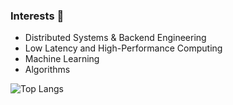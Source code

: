 <h3>Interests 🔎</h3>

- Distributed Systems & Backend Engineering 
- Low Latency and High-Performance Computing
- Machine Learning
- Algorithms


![Top Langs](https://github-readme-stats-prashun-deys-projects.vercel.app/api/top-langs/?username=prashundey&langs_count=8&hide=javascript,html,css)
